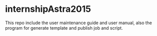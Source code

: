 # internshipAstra2015
This repo include the user maintenance guide and user manual, also the program for generate template and publish job and script.
